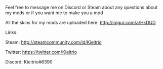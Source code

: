 Feel free to message me on Discord or Steam about any questions about my mods or if you want me to make you a mod

All the skins for my mods are uploaded here:
http://imgur.com/a/HkDUD


Links:

Steam: http://steamcommunity.com/id/Kieitrio

Twitter: https://twitter.com/Kieitrio

Discord: Kieitrio#6390
